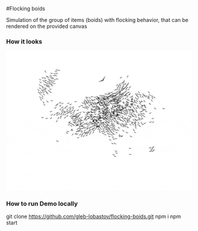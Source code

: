 #Flocking boids

Simulation of the group of items (boids) with flocking behavior, that can be rendered on the provided canvas

### How it looks
![example output](./demo/screenshot.gif)

### How to run Demo locally
git clone https://github.com/gleb-lobastov/flocking-boids.git
npm i
npm start
